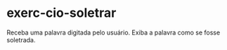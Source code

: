 # exerc-cio-soletrar
Receba uma palavra digitada pelo usuário. Exiba a palavra como se fosse soletrada.
